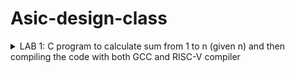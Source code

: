 # Asic-design-class

<details>
<summary>LAB 1: C program to calculate sum from 1 to n (given n) and then compiling the code with both GCC and RISC-V compiler</summary>


This is the code to calculate the sum from 1 to n.

<p align="left">
  <img width="750" alt="1ton" src="https://github.com/user-attachments/assets/c03a8f66-e356-447a-815a-be940fdeec59">
</p>

Compiling the code using GCC compiler :
compiling the sum1ton.c with gcc sum1ton.c and run the executable file ./a.out

<p align="left">
  <img width="750" alt="10" src="https://github.com/user-attachments/assets/9512912e-08f9-4a01-8950-b18ee442cfa4">
</p>

Output for sum from 1 to 15 is shown.

Compiling the code using RISC-V compiler :

<p align="left">
  <img width="750" alt="Screenshot 2024-08-07 125754" src="https://github.com/user-attachments/assets/880561bb-45f1-466d-ada0-306014f6dbff">
</p>

'riscv64-unknown-elf-gcc -o1 -mabi=lp64 -march=rv64i -o sum1ton.o sum1ton.c'
<p align="left">
  <img width="750" alt="Screenshot 2024-08-07 124955" src="https://github.com/user-attachments/assets/b16030f7-9103-41bb-ac09-5b6a0fd19563">
</p>

'riscv64-unknown-elf-gcc -ofast -mabi=lp64 -march=rv64i -o sum1ton.o sum1ton.c'
<p align="left">
  <img width="750" alt="2Screenshot 2024-08-07 125611" src="https://github.com/user-attachments/assets/52816414-52f2-49cd-b9e0-b25e3db9c375">

</p>

</details>


